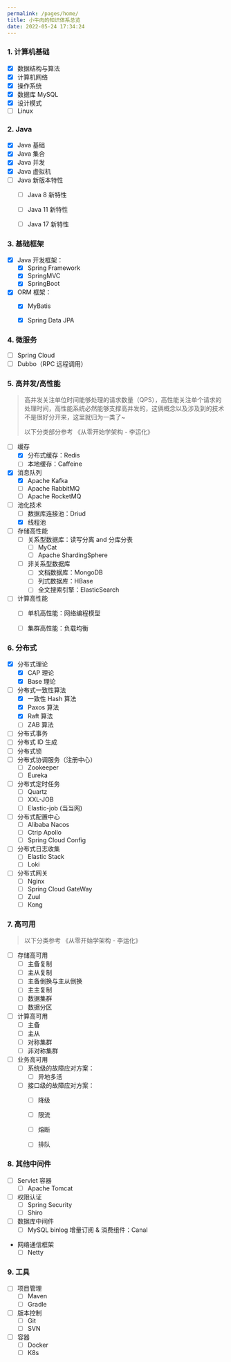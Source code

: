 ```yaml
---
permalink: /pages/home/
title: 小牛肉的知识体系总览
date: 2022-05-24 17:34:24
---
```




### 1. 计算机基础

- [x] 数据结构与算法
- [x] 计算机网络
- [x] 操作系统
- [x] 数据库 MySQL
- [x] 设计模式
- [ ] Linux

### 2. Java

- [x] Java 基础
- [x] Java 集合
- [x] Java 并发
- [x] Java 虚拟机
- [ ] Java 新版本特性
  - [ ] Java 8 新特性
  - [ ] Java 11 新特性
  - [ ] Java 17 新特性


### 3. 基础框架

- [x] Java 开发框架：
  - [x] Spring Framework
  - [x] SpringMVC
  - [x] SpringBoot
  
- [x] ORM 框架：
  - [x] MyBatis
  - [x] Spring Data JPA


### 4. 微服务

- [ ] Spring Cloud
- [ ] Dubbo（RPC 远程调用）

### 5. 高并发/高性能

> 高并发关注单位时间能够处理的请求数量（QPS），高性能关注单个请求的处理时间，高性能系统必然能够支撑高并发的，这俩概念以及涉及到的技术不是很好分开来，这里就归为一类了~
>
> 以下分类部分参考 《从零开始学架构 - 李运化》

- [ ] 缓存
  - [x] 分布式缓存：Redis
  - [ ] 本地缓存：Caffeine
- [x] 消息队列
  - [x] Apache Kafka
  - [ ] Apache RabbitMQ
  - [ ] Apache RocketMQ
- [ ] 池化技术
  - [ ] 数据库连接池：Driud
  - [x] 线程池
- [ ] 存储高性能
  - [ ] 关系型数据库：读写分离 and 分库分表
    - [ ] MyCat
    - [ ] Apache ShardingSphere

  - [ ] 非关系型数据库
    - [ ] 文档数据库：MongoDB
    - [ ] 列式数据库：HBase
    - [ ] 全文搜索引擎：ElasticSearch

- [ ] 计算高性能
  - [ ] 单机高性能：网络编程模型
  - [ ] 集群高性能：负载均衡


### 6. 分布式

- [x] 分布式理论
  - [x] CAP 理论
  - [x] Base 理论

- [ ] 分布式一致性算法
  - [x] 一致性 Hash 算法
  - [x] Paxos 算法
  - [x] Raft 算法
  - [ ] ZAB 算法

- [ ] 分布式事务
- [ ] 分布式 ID 生成
- [ ] 分布式锁
- [ ] 分布式协调服务（注册中心）
  - [ ] Zookeeper
  - [ ] Eureka
- [ ] 分布式定时任务
  - [ ] Quartz
  - [ ] XXL-JOB
  - [ ] Elastic-job (当当网)
- [ ] 分布式配置中心
  - [ ] Alibaba Nacos
  - [ ] Ctrip Apollo
  - [ ] Spring Cloud Config
- [ ] 分布式日志收集
  - [ ] Elastic Stack
  - [ ] Loki
- [ ] 分布式网关
  - [ ] Nginx
  - [ ] Spring Cloud GateWay
  - [ ] Zuul
  - [ ] Kong

### 7. 高可用

> 以下分类参考 《从零开始学架构 - 李运化》

- [ ] 存储高可用
  - [ ] 主备复制
  - [ ] 主从复制
  - [ ] 主备倒换与主从倒换
  - [ ] 主主复制
  - [ ] 数据集群
  - [ ] 数据分区

- [ ] 计算高可用
  - [ ] 主备
  - [ ] 主从
  - [ ] 对称集群
  - [ ] 非对称集群

- [ ] 业务高可用
  - [ ] 系统级的故障应对方案：
    - [ ] 异地多活
  - [ ] 接口级的故障应对方案：
    - [ ] 降级
    - [ ] 限流
    - [ ] 熔断
    - [ ] 排队


### 8. 其他中间件

- [ ] Servlet 容器
  - [ ] Apache Tomcat
- [ ] 权限认证
  - [ ] Spring Security
  - [ ] Shiro
- [ ] 数据库中间件
  - [ ] MySQL binlog 增量订阅 & 消费组件：Canal
- 网络通信框架
  - [ ] Netty

### 9. 工具

- [ ] 项目管理
  - [ ] Maven
  - [ ] Gradle
- [ ] 版本控制
  - [ ] Git
  - [ ] SVN
- [ ] 容器
  - [ ] Docker
  - [ ] K8s